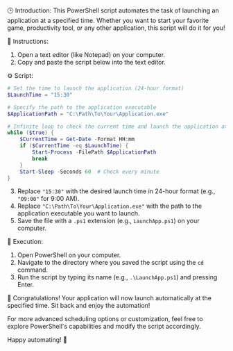 🕒 Introduction:
This PowerShell script automates the task of launching an application at a specified time. Whether you want to start your favorite game, productivity tool, or any other application, this script will do it for you!

🚀 Instructions:
1. Open a text editor (like Notepad) on your computer.
2. Copy and paste the script below into the text editor.

⚙️ Script:
```powershell
# Set the time to launch the application (24-hour format)
$LaunchTime = "15:30"

# Specify the path to the application executable
$ApplicationPath = "C:\Path\To\Your\Application.exe"

# Infinite loop to check the current time and launch the application at the specified time
while ($true) {
    $CurrentTime = Get-Date -Format HH:mm
    if ($CurrentTime -eq $LaunchTime) {
        Start-Process -FilePath $ApplicationPath
        break
    }
    Start-Sleep -Seconds 60  # Check every minute
}
```

3. Replace `"15:30"` with the desired launch time in 24-hour format (e.g., `"09:00"` for 9:00 AM).
4. Replace `"C:\Path\To\Your\Application.exe"` with the path to the application executable you want to launch.
5. Save the file with a `.ps1` extension (e.g., `LaunchApp.ps1`) on your computer.

🔧 Execution:
1. Open PowerShell on your computer.
2. Navigate to the directory where you saved the script using the `cd` command.
3. Run the script by typing its name (e.g., `.\LaunchApp.ps1`) and pressing Enter.

🎉 Congratulations! Your application will now launch automatically at the specified time. Sit back and enjoy the automation!

For more advanced scheduling options or customization, feel free to explore PowerShell's capabilities and modify the script accordingly.

Happy automating! 🤖

